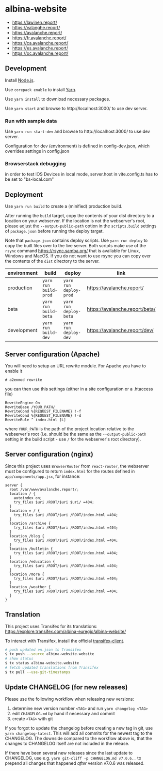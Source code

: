 # albina-website

- https://lawinen.report/
- https://valanghe.report/
- https://avalanche.report/
- https://fr.avalanche.report/
- https://ca.avalanche.report/
- https://es.avalanche.report/
- https://oc.avalanche.report/

## Development

Install [Node.js](https://nodejs.org/en).

Use `corepack enable` to install [Yarn](https://yarnpkg.com/).

Use `yarn install` to download necessary packages.

Use `yarn start` and browse to http://localhost:3000/ to use dev server.

### Run with sample data

Use `yarn run start-dev` and browse to http://localhost:3000/ to use dev server.

Configuration for dev (environment) is defined in config-dev.json, which overrides settings in config.json

### Browserstack debugging

in order to test IOS Devices in local mode, server.host in vite.config.ts has to be set to "bs-local.com"

## Deployment

Use `yarn run build` to create a (minified) production build.

After running the `build` target, copy the contents of your dist directory to
a location on your webserver. If the location is not the webserver's root,
please adjust the `--output-public-path` option in the `scripts.build` settings
of `package.json` before running the deploy target.

Note that `package.json` contains deploy scripts.
Use `yarn run deploy` to copy the built files over to the live server.
Both scripts make use of the `rsync` command https://rsync.samba.org/
that is available for Linux, Windows and MacOS. If you do not want to use rsync
you can copy over the contents of the `dist` directory to the server.

| environment | build                 | deploy                 | link                           |
| ----------- | --------------------- | ---------------------- | ------------------------------ |
| production  | `yarn run build-prod` | `yarn run deploy-prod` | https://avalanche.report/      |
| beta        | `yarn run build-beta` | `yarn run deploy-beta` | https://avalanche.report/beta/ |
| development | `yarn run build-dev`  | `yarn run deploy-dev`  | https://avalanche.report/dev/  |

## Server configuration (Apache)

You will need to setup an URL rewrite module. For Apache you have to enable it

```
# a2enmod rewrite
```

you can then use this settings (either in a site configuration or a .htaccess file)

```
RewriteEngine On
RewriteBase /YOUR_PATH/
RewriteCond %{REQUEST_FILENAME} !-f
RewriteCond %{REQUEST_FILENAME} !-d
RewriteRule ^ index.html [L]
```

where `YOUR_PATH` is the path of the project location relative to the webserver's
root (i.e. should be the same as the `--output-public-path` setting in the
build script - use `/` for the webserver's root directory).

## Server configuration (nginx)

Since this project uses `BrowserRouter` from `react-router`, the webserver must be configured to return `index.html` for the routes defined in `app/components/app.jsx`, for instance:

```
server {
  root /var/www/avalanche.report/;
  location / {
    autoindex on;
    try_files $uri /ROOT/$uri $uri/ =404;
  }
  location = / {
    try_files $uri /ROOT/$uri /ROOT/index.html =404;
  }
  location /archive {
    try_files $uri /ROOT/$uri /ROOT/index.html =404;
  }
  location /blog {
    try_files $uri /ROOT/$uri /ROOT/index.html =404;
  }
  location /bulletin {
    try_files $uri /ROOT/$uri /ROOT/index.html =404;
  }
  location /education {
    try_files $uri /ROOT/$uri /ROOT/index.html =404;
  }
  location /more {
    try_files $uri /ROOT/$uri /ROOT/index.html =404;
  }
  location /weather {
    try_files $uri /ROOT/$uri /ROOT/index.html =404;
  }
}
```

## Translation

This project uses Transifex for its translations: https://explore.transifex.com/albina-euregio/albina-website/

To interact with Transifex, install the official [transifex-client](https://github.com/transifex/cli).

```sh
# push updated en.json to Transifex
$ tx push --source albina-website.website
# show status
$ tx status albina-website.website
# fetch updated translations from Transifex
$ tx pull --use-git-timestamps
```

## Update CHANGELOG (for new releases)

Please use the following workflow when releasing new versions:

1. determine new version number `<TAG>` and
   run `yarn changelog <TAG>`
2. edit `CHANGELOG.md` by hand if necessary and commit
3. create `<TAG>` with git

If you forgot to update the changelog before creating a new tag in git, use
`yarn changelog-latest`. This will add all commits for the newest tag to
the CHANGELOG. The downside compared to the workflow above is, that the
changes to CHANGELOG itself are not included in the release.

If there have been several new releases since the last update to CHANGELOG,
use e.g. `yarn git-cliff -p CHANGELOG.md v7.0.6..` to prepend all changes that
happened _after_ version v7.0.6 was released.
